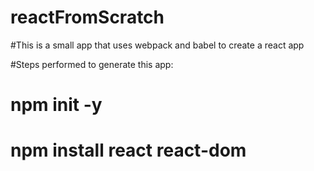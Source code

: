 # reactFromScratch


#This is a small app that uses webpack and babel to create a react app

#Steps performed to generate this app:
# npm init -y
# npm install react react-dom